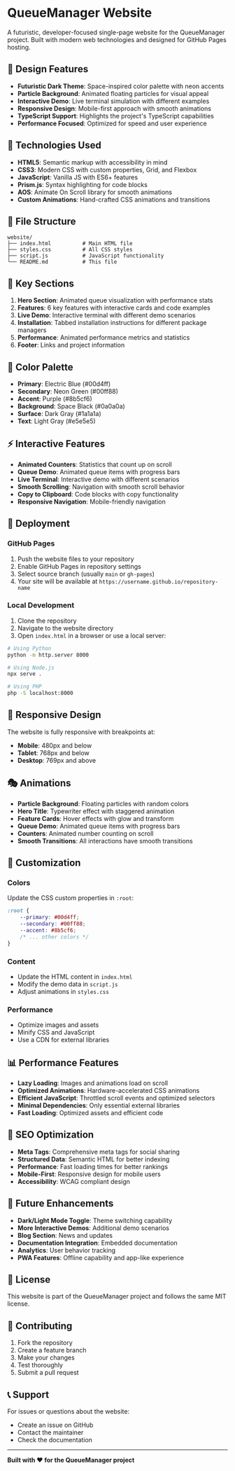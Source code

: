 # QueueManager Website

A futuristic, developer-focused single-page website for the QueueManager project. Built with modern web technologies and designed for GitHub Pages hosting.

## 🎨 Design Features

- **Futuristic Dark Theme**: Space-inspired color palette with neon accents
- **Particle Background**: Animated floating particles for visual appeal
- **Interactive Demo**: Live terminal simulation with different examples
- **Responsive Design**: Mobile-first approach with smooth animations
- **TypeScript Support**: Highlights the project's TypeScript capabilities
- **Performance Focused**: Optimized for speed and user experience

## 🚀 Technologies Used

- **HTML5**: Semantic markup with accessibility in mind
- **CSS3**: Modern CSS with custom properties, Grid, and Flexbox
- **JavaScript**: Vanilla JS with ES6+ features
- **Prism.js**: Syntax highlighting for code blocks
- **AOS**: Animate On Scroll library for smooth animations
- **Custom Animations**: Hand-crafted CSS animations and transitions

## 📁 File Structure

```
website/
├── index.html          # Main HTML file
├── styles.css          # All CSS styles
├── script.js           # JavaScript functionality
└── README.md           # This file
```

## 🎯 Key Sections

1. **Hero Section**: Animated queue visualization with performance stats
2. **Features**: 6 key features with interactive cards and code examples
3. **Live Demo**: Interactive terminal with different demo scenarios
4. **Installation**: Tabbed installation instructions for different package managers
5. **Performance**: Animated performance metrics and statistics
6. **Footer**: Links and project information

## 🎨 Color Palette

- **Primary**: Electric Blue (#00d4ff)
- **Secondary**: Neon Green (#00ff88)
- **Accent**: Purple (#8b5cf6)
- **Background**: Space Black (#0a0a0a)
- **Surface**: Dark Gray (#1a1a1a)
- **Text**: Light Gray (#e5e5e5)

## ⚡ Interactive Features

- **Animated Counters**: Statistics that count up on scroll
- **Queue Demo**: Animated queue items with progress bars
- **Live Terminal**: Interactive demo with different scenarios
- **Smooth Scrolling**: Navigation with smooth scroll behavior
- **Copy to Clipboard**: Code blocks with copy functionality
- **Responsive Navigation**: Mobile-friendly navigation

## 🚀 Deployment

### GitHub Pages

1. Push the website files to your repository
2. Enable GitHub Pages in repository settings
3. Select source branch (usually `main` or `gh-pages`)
4. Your site will be available at `https://username.github.io/repository-name`

### Local Development

1. Clone the repository
2. Navigate to the website directory
3. Open `index.html` in a browser or use a local server:

```bash
# Using Python
python -m http.server 8000

# Using Node.js
npx serve .

# Using PHP
php -S localhost:8000
```

## 📱 Responsive Design

The website is fully responsive with breakpoints at:
- **Mobile**: 480px and below
- **Tablet**: 768px and below
- **Desktop**: 769px and above

## 🎭 Animations

- **Particle Background**: Floating particles with random colors
- **Hero Title**: Typewriter effect with staggered animation
- **Feature Cards**: Hover effects with glow and transform
- **Queue Demo**: Animated queue items with progress bars
- **Counters**: Animated number counting on scroll
- **Smooth Transitions**: All interactions have smooth transitions

## 🔧 Customization

### Colors
Update the CSS custom properties in `:root`:

```css
:root {
    --primary: #00d4ff;
    --secondary: #00ff88;
    --accent: #8b5cf6;
    /* ... other colors */
}
```

### Content
- Update the HTML content in `index.html`
- Modify the demo data in `script.js`
- Adjust animations in `styles.css`

### Performance
- Optimize images and assets
- Minify CSS and JavaScript
- Use a CDN for external libraries

## 📊 Performance Features

- **Lazy Loading**: Images and animations load on scroll
- **Optimized Animations**: Hardware-accelerated CSS animations
- **Efficient JavaScript**: Throttled scroll events and optimized selectors
- **Minimal Dependencies**: Only essential external libraries
- **Fast Loading**: Optimized assets and efficient code

## 🎯 SEO Optimization

- **Meta Tags**: Comprehensive meta tags for social sharing
- **Structured Data**: Semantic HTML for better indexing
- **Performance**: Fast loading times for better rankings
- **Mobile-First**: Responsive design for mobile users
- **Accessibility**: WCAG compliant design

## 🚀 Future Enhancements

- **Dark/Light Mode Toggle**: Theme switching capability
- **More Interactive Demos**: Additional demo scenarios
- **Blog Section**: News and updates
- **Documentation Integration**: Embedded documentation
- **Analytics**: User behavior tracking
- **PWA Features**: Offline capability and app-like experience

## 📝 License

This website is part of the QueueManager project and follows the same MIT license.

## 🤝 Contributing

1. Fork the repository
2. Create a feature branch
3. Make your changes
4. Test thoroughly
5. Submit a pull request

## 📞 Support

For issues or questions about the website:
- Create an issue on GitHub
- Contact the maintainer
- Check the documentation

---

**Built with ❤️ for the QueueManager project**
